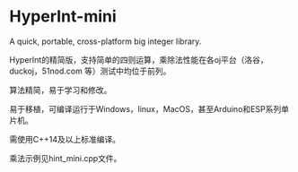 # HyperInt-mini
A quick, portable, cross-platform big integer library.

HyperInt的精简版，支持简单的四则运算，乘除法性能在各oj平台（洛谷，duckoj，51nod.com 等）测试中均位于前列。

算法精简，易于学习和修改。

易于移植，可编译运行于Windows，linux，MacOS，甚至Arduino和ESP系列单片机。

需使用C++14及以上标准编译。

乘法示例见hint_mini.cpp文件。
